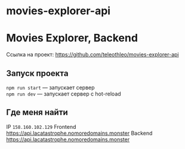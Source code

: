 # movies-explorer-api
# Movies Explorer, Backend

Ссылка на проект:
https://github.com/teleothleo/movies-explorer-api

## Запуск проекта

`npm run start` — запускает сервер   
`npm run dev` — запускает сервер с hot-reload

## Где меня найти
IP `158.160.102.129` 
Frontend  https://api.lacatastrophe.nomoredomains.monster
Backend  https://api.lacatastrophe.nomoredomains.monster
